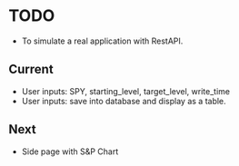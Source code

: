 # TODO
- To simulate a real application with RestAPI.

## Current
- User inputs: SPY, starting_level, target_level, write_time
- User inputs: save into database and display as a table.

## Next
- Side page with S&P Chart